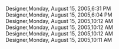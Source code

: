 ﻿Designer,Monday, August 15, 2005,6:31 PM  Designer,Monday, August 15, 2005,6:04 PM  Designer,Monday, August 15, 2005,10:12 AM  Designer,Monday, August 15, 2005,10:12 AM  Designer,Monday, August 15, 2005,10:12 AM  Designer,Monday, August 15, 2005,10:11 AM